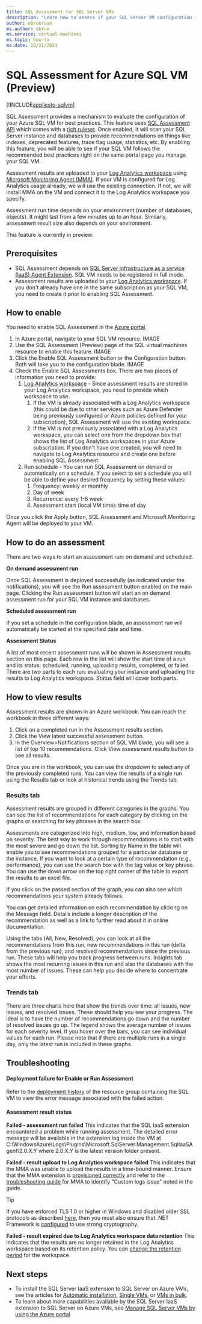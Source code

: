 ```yaml
---
title: SQL Assessment for SQL Server VMs
description: "Learn how to assess if your SQL Server VM configuration is following best practices." 
author: ebruersan
ms.author: ebrue
ms.service: virtual-machines
ms.topic: how-to 
ms.date: 10/21/2021
---
```



# SQL Assessment for Azure SQL VM (Preview)
[!INCLUDE[appliesto-sqlvm](../../includes/appliesto-sqlvm.md)]

SQL Assessment provides a mechanism to evaluate the configuration of your Azure SQL VM for best practices. This feature uses [SQL Assessment API](https://docs.microsoft.com/sql/sql-assessment-api/sql-assessment-api-overview) which comes with a [rich ruleset](https://github.com/microsoft/sql-server-samples/blob/master/samples/manage/sql-assessment-api/DefaultRuleset.csv). Once enabled, it will scan your SQL Server instance and databases to provide recommendations on things like indexes, deprecated features, trace flag usage, statistics, etc. By enabling this feature, you will be able to see if your SQL VM follows the recommended best practices right on the same portal page you manage your SQL VM.  
 
Assessment results are uploaded to your [Log Analytics workspace](https://docs.microsoft.com/en-us/azure/azure-monitor/logs/quick-create-workspace) using [Microsoft Monitoring Agent (MMA)](https://docs.microsoft.com/en-us/azure/azure-monitor/agents/log-analytics-agent). If your VM is configured for Log Analytics usage already, we will use the existing connection. If not, we will install MMA on the VM and connect it to the Log Analytics workspace you specify. 

Assessment run time depends on your environment (number of databases, objects). It might last from a few minutes up to an hour. Similarly, assessment result size also depends on your environment. 

This feature is currently in preview.

## Prerequisites

- SQL Assessment depends on  [SQL Server infrastructure as a service (IaaS) Agent Extension](https://docs.microsoft.com/en-us/azure/azure-sql/virtual-machines/windows/sql-server-iaas-agent-extension-automate-management?tabs=azure-powershell). SQL VM needs to be registered in full mode.
- Assessment results are uploaded to your [Log Analytics workspace](https://docs.microsoft.com/en-us/azure/azure-monitor/logs/quick-create-workspace). If you don't already have one in the same subscription as your SQL VM, you need to create it prior to enabling SQL Assessment.

## How to enable
You need to enable SQL Assessment in the [Azure portal](https://portal.azure.com).

1. In Azure portal, navigate to your SQL VM resource. IMAGE
2. Use the SQL Assessment (Preview) page of the SQL virtual machines resource to enable this feature. IMAGE
3. Click the Enable SQL Assessment button or the Configuration button. Both will take you to the configuration blade. IMAGE
4. Check the Enable SQL Assessments box. There are two pieces of information you need to provide:
	1. [Log Analytics workspace](https://docs.microsoft.com/en-us/azure/azure-monitor/logs/quick-create-workspace) - Since assessment results are stored in your Log Analytics workspace, you need to provide which workspace to use. 
		1. If the VM is already associated with a Log Analytics workspace (this could be due to other services such as Azure Defender being previously configured or Azure policies defined for your subscription), SQL Assessment will use the existing workspace. 
		2. If the VM is not previously associated with a Log Analytics workspace, you can select one from the dropdown box that shows the list of Log Analytics workspaces in your Azure subscription. If you don't have one created, you will need to navigate to Log Analytics resource and create one before enabling SQL Assessment.
	2. Run schedule - You can run SQL Assessment on demand or automatically on a schedule. If you select to set a schedule you will be able to define your desired frequency by setting these values:
		1. Frequency: weekly or monthly
		2. Day of week
		3. Recurrence: every 1-6 week
		4. Assessment start (local VM time): time of day 

Once you click the Apply button, SQL Assessment and Microsoft Monitoring Agent will be deployed to your VM. 

## How to do an assessment
There are two ways to start an assessment run: on demand and scheduled. 

**On demand assessment run**

Once SQL Assessment is deployed successfully (as indicated under the notifications), you will see the Run assessment button enabled on the main page. Clicking the Run assessment button will start an on demand assessment run for your SQL VM instance and databases.   

**Scheduled assessment run**

If you set a schedule in the configuration blade, an assessment run will automatically be started at the specified date and time.

**Assessment Status**

A list of most recent assessment runs will be shown in Assessment results section on this page. Each row in the list will show the start time of a run and its status: scheduled, running, uploading results, completed, or failed. There are two parts to each run: evaluating your instance and uploading the results to Log Analytics workspace. Status field will cover both parts.


## How to view results
Assessment results are shown in an Azure workbook. You can reach the workbook in three different ways:
1. Click on a completed run in the Assessment results section.
2. Click the View latest successful assessment button. 
3. In the Overview>Notifications section of SQL VM blade, you will see a list of top 10 recommendations. Click View assessment results button to see all results. 
 
Once you are in the workbook, you can use the dropdown to select any of the previously completed runs. You can view the results of a single run using the Results tab or look at historical trends using the Trends tab.

### Results tab

Assessment results are grouped in different categories in the graphs. You can see the list of recommendations for each category by clicking on the graphs or searching for key phrases in the search box. 

Assessments are categorized into high, medium, low, and information based on severity. The best way to work through recommendations is to start with the most severe and go down the list. Sorting by Name in the table will enable you to see recommendations grouped for a particular database or the instance. If you want to look at a certain type of recommendation (e.g., performance), you can use the search box with the tag value or key phrase. You can use the down arrow on the top right corner of the table to export the results to an excel file.

If you click on the passed section of the graph, you can also see which recommendations your system already follows. 
 
You can get detailed information on each recommendation by clicking on the Message field. Details include a longer description of the recommendation as well as a link to further read about it in online documentation. 

Using the tabs (All, New, Resolved), you can look at all the recommendations from this run, new recommendations in this run (delta from the previous run), and resolved recommendations since the previous run. These tabs will help you track progress between runs. Insights tab shows the most recurring issues in this run and also the databases with the most number of issues. These can help you decide where to concentrate your efforts.

### Trends tab

There are three charts here that show the trends over time: all issues, new issues, and resolved issues. These should help you see your progress. The ideal is to have the number of recommendations go down and the number of resolved issues go up. The legend shows the average number of issues for each severity level. If you hover over the bars, you can see individual values for each run. Please note that if there are multiple runs in a single day, only  the latest run is included in these graphs.

## Troubleshooting
#### Deployment failure for Enable or Run Assessment 
Refer to the [deployment history](https://docs.microsoft.com/azure/azure-resource-manager/templates/deployment-history?tabs=azure-portal) of the resource group containing the SQL VM to view the error message associated with the failed action. 
 
#### Assessment result status
**Failed - assessment run failed**
This indicates that the SQL IaaS extension encountered a problem while running assessment. The detailed error message will be available in the extension log inside the VM at C:\WindowsAzure\Logs\Plugins\Microsoft.SqlServer.Management.SqlIaaSAgent\2.0.X.Y where 2.0.X.Y is the latest version folder present.  

**Failed - result upload to Log Analytics workspace failed**
This indicates that the MMA was unable to upload the results in a time-bound manner. Ensure that the MMA extension is [provisioned correctly](https://docs.microsoft.com/azure/azure-monitor/visualize/vmext-troubleshoot) and refer to the [troubleshooting guide](https://docs.microsoft.com/azure/azure-monitor/agents/agent-windows-troubleshoot) for MMA to identify "Custom logs issue" noted in the guide. 

>[!TIP]
>If you have enforced TLS 1.0 or higher in Windows and disabled older SSL protocols as described [here](https://docs.microsoft.com/troubleshoot/windows-server/windows-security/restrict-cryptographic-algorithms-protocols-schannel#schannel-specific-registry-keys), then you must also ensure that .NET Framework is [configured](https://docs.microsoft.com/azure/azure-monitor/agents/agent-windows#configure-agent-to-use-tls-12) to use strong cryptography. 

**Failed - result expired due to Log Analytics workspace data retention**
This indicates that the results are no longer retained in the Log Analytics workspace based on its retention policy. You can [change the retention period](https://docs.microsoft.com/azure/azure-monitor/logs/manage-cost-storage#change-the-data-retention-period) for the workspace

## Next steps
- To install the SQL Server IaaS extension to SQL Server on Azure VMs, see the articles for [Automatic installation](https://docs.microsoft.com/en-us/azure/azure-sql/virtual-machines/windows/sql-agent-extension-automatic-registration-all-vms), [Single VMs](https://docs.microsoft.com/en-us/azure/azure-sql/virtual-machines/windows/sql-agent-extension-manually-register-single-vm), or [VMs in bulk](https://docs.microsoft.com/en-us/azure/azure-sql/virtual-machines/windows/sql-agent-extension-manually-register-vms-bulk).
- To learn about more capabilities available by the SQL Server IaaS extension to SQL Server on Azure VMs, see [Manage SQL Server VMs by using the Azure portal](https://docs.microsoft.com/en-us/azure/azure-sql/virtual-machines/windows/manage-sql-vm-portal)


